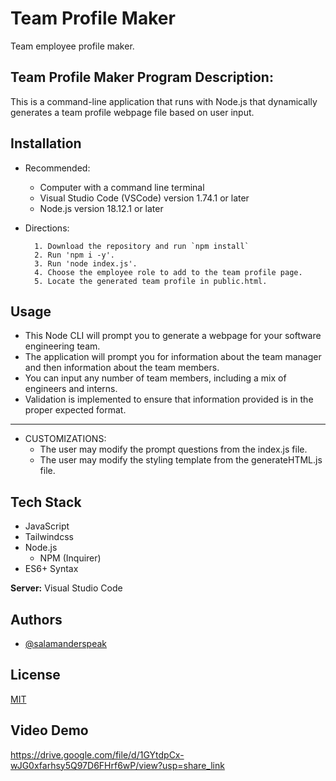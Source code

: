 # Team Profile Maker

Team employee profile maker.

## Team Profile Maker Program Description:

This is a command-line application that runs with Node.js that dynamically generates a team profile webpage file based on user input.

## Installation

- Recommended:

  - Computer with a command line terminal
  - Visual Studio Code (VSCode) version 1.74.1 or later
  - Node.js version 18.12.1 or later

- Directions:

        1. Download the repository and run `npm install`
        2. Run 'npm i -y'.
        3. Run 'node index.js'.
        4. Choose the employee role to add to the team profile page.
        5. Locate the generated team profile in public.html.

## Usage

- This Node CLI will prompt you to generate a webpage for your software engineering team.
- The application will prompt you for information about the team manager and then information about the team members.
- You can input any number of team members, including a mix of engineers and interns.
- Validation is implemented to ensure that information provided is in the proper expected format.

---

- CUSTOMIZATIONS:
  - The user may modify the prompt questions from the index.js file.
  - The user may modify the styling template from the generateHTML.js file.

## Tech Stack

- JavaScript
- Tailwindcss
- Node.js
  - NPM (Inquirer)
- ES6+ Syntax

**Server:** Visual Studio Code

## Authors

- [@salamanderspeak](https://www.github.com/salamanderspeak)

## License

[MIT](https://choosealicense.com/licenses/mit/)

## Video Demo

https://drive.google.com/file/d/1GYtdpCx-wJG0xfarhsy5Q97D6FHrf6wP/view?usp=share_link
